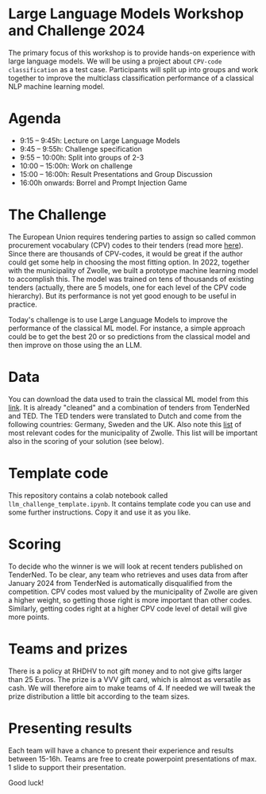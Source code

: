 # Large Language Models Workshop and Challenge 2024

The primary focus of this workshop is to provide hands-on experience with large language models. We will be using a project about `CPV-code classification` as a test case. Participants will split up into groups and work together to improve the multiclass classification performance of a classical NLP machine learning model.

# Agenda

- 9:15 – 9:45h: Lecture on Large Language Models
- 9:45 – 9:55h: Challenge specification
- 9:55 – 10:00h: Split into groups of 2-3
- 10:00 – 15:00h: Work on challenge
- 15:00 – 16:00h: Result Presentations and Group Discussion
- 16:00h onwards: Borrel and Prompt Injection Game

# The Challenge

The European Union requires tendering parties to assign so called common procurement vocabulary (CPV) codes to their tenders (read more [here](https://cpvcodes.eu/en/)). Since there are thousands of CPV-codes, it would be great if the author could get some help in choosing the most fitting option. In 2022, together with the municipality of Zwolle, we built a prototype machine learning model to accomplish this. The model was trained on tens of thousands of existing tenders (actually, there are 5 models, one for each level of the CPV code hierarchy). But its performance is not yet good enough to be useful in practice.

Today's challenge is to use Large Language Models to improve the performance of the classical ML model. For instance, a simple approach could be to get the best 20 or so predictions from the classical model and then improve on those using the an LLM.

# Data

You can download the data used to train the classical ML model from this [link](https://stllmchallenge2024.blob.core.windows.net/data/data_clean_ted_plus_tenderned.csv?sp=r&st=2024-09-04T11:30:19Z&se=2024-09-11T19:30:19Z&spr=https&sv=2022-11-02&sr=b&sig=C8cSMMAO4f6KVUqE1sJmZU6lEu8Wx9xv6FGGxcwM6e4%3D). It is already "cleaned" and a combination of tenders from TenderNed and TED. The TED tenders were translated to Dutch and come from the following countries: Germany, Sweden and the UK. Also note this [list](https://stllmchallenge2024.blob.core.windows.net/data/20220623%20AB%20volledige%20lijst%20CPV-codes%20gemeente%20Zwolle.xlsx?sp=r&st=2024-09-04T11:35:42Z&se=2024-09-11T19:35:42Z&spr=https&sv=2022-11-02&sr=b&sig=RQ8jHrS%2Fz4GxL5Nsl7I1JKRcTpkuGh81kdFOhsgO%2FnQ%3D) of most relevant codes for the municipality of Zwolle. This list will be important also in the scoring of your solution (see below).

# Template code

This repository contains a colab notebook called `llm_challenge_template.ipynb`. It contains template code you can use and some further instructions. Copy it and use it as you like.

# Scoring

To decide who the winner is we will look at recent tenders published on TenderNed. To be clear, any team who retrieves and uses data from after January 2024 from TenderNed is automatically disqualified from the competition. CPV codes most valued by the municipality of Zwolle are given a higher weight, so getting those right is more important than other codes. Similarly, getting codes right at a higher CPV code level of detail will give more points.

# Teams and prizes

There is a policy at RHDHV to not gift money and to not give gifts larger than 25 Euros. The prize is a VVV gift card, which is almost as versatile as cash. We will therefore aim to make teams of 4. If needed we will tweak the prize distribution a little bit according to the team sizes.

# Presenting results

Each team will have a chance to present their experience and results between 15-16h. Teams are free to create powerpoint presentations of max. 1 slide to support their presentation.

Good luck!
